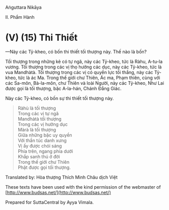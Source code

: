  

Aṅguttara Nikāya

II. Phẩm Hành

# (V) (15) Thi Thiết

—Này các Tỷ-kheo, có bốn thi thiết tối thượng này. Thế nào là bốn?

Tối thượng trong những kẻ có tự ngã, này các Tỷ-kheo, tức là Ràhu, A-tu-la vương. Tối thượng trong các vị thọ hưởng các dục, này các Tỷ-kheo, tức là vua Mandhàtà. Tối thượng trong các vị có quyền lực tối thắng, này các Tỷ-kheo, tức là ác Ma. Trong thế giới chư Thiên, Ác ma, Phạm thiên, cùng với các Sa-môn, Bà-la-môn, chư Thiên và loài Người, này các Tỷ-kheo, Như Lai được gọi là tối thượng, bậc A-la-hán, Chánh Ðẳng Giác.

Này các Tỷ-kheo, có bốn sự thi thiết tối thượng này.

> Ràhù là tối thượng  
> Trong các vị tự ngã  
> Mandhàtà tối thượng  
> Trong các vị hưởng dục  
> Màrà là tối thượng  
> Giữa những bậc uy quyền  
> Với thần túc danh xưng  
> Vị ấy được chói sáng  
> Phía trên, ngang phía dưới  
> Khắp sanh thú ở đời  
> Trong thế giới chư Thiên  
> Phật được gọi tối thượng.

Translated by: Hòa thượng Thích Minh Châu dịch Việt

These texts have been used with the kind permission of the webmaster of [http://www.budsas.net/](http://www.budsas.net/)

Prepared for SuttaCentral by Ayya Vimala.